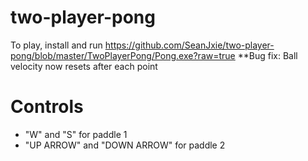 # two-player-pong
To play, install and run https://github.com/SeanJxie/two-player-pong/blob/master/TwoPlayerPong/Pong.exe?raw=true
**Bug fix: Ball velocity now resets after each point
# Controls
- "W" and "S" for paddle 1
- "UP ARROW" and "DOWN ARROW" for paddle 2
